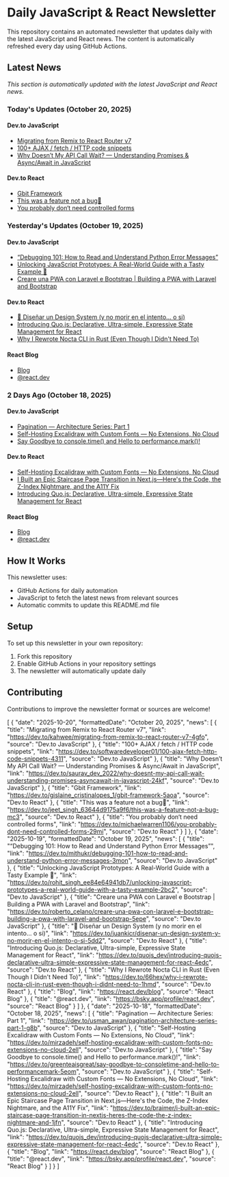 # Daily JavaScript & React Newsletter

This repository contains an automated newsletter that updates daily with the latest JavaScript and React news. The content is automatically refreshed every day using GitHub Actions.

## Latest News

*This section is automatically updated with the latest JavaScript and React news.*

### Today's Updates (October 20, 2025)

#### Dev.to JavaScript

- [Migrating from Remix to React Router v7](https://dev.to/kahwee/migrating-from-remix-to-react-router-v7-4gfo)
- [100+ AJAX / fetch / HTTP code snippets](https://dev.to/softwaredeveloper01/100-ajax-fetch-http-code-snippets-4311)
- [Why Doesn’t My API Call Wait? — Understanding Promises & Async/Await in JavaScript](https://dev.to/saurav_dev_2022/why-doesnt-my-api-call-wait-understanding-promises-asyncawait-in-javascript-24kf)

#### Dev.to React

- [Gbit Framework](https://dev.to/gislaine_cristinalopes_1/gbit-framework-5aoa)
- [This was a feature not a bug🐞](https://dev.to/jeet_singh_63644d9175a9f6/this-was-a-feature-not-a-bug-mc3)
- [You probably don‘t need controlled forms](https://dev.to/michaelwarren1106/you-probably-dont-need-controlled-forms-29mi)

### Yesterday's Updates (October 19, 2025)

#### Dev.to JavaScript

- [“Debugging 101: How to Read and Understand Python Error Messages”](https://dev.to/mithukr/debugging-101-how-to-read-and-understand-python-error-messages-3mon)
- [Unlocking JavaScript Prototypes: A Real-World Guide with a Tasty Example 🍰](https://dev.to/rohit_singh_ee84e64941db7/unlocking-javascript-prototypes-a-real-world-guide-with-a-tasty-example-2bc2)
- [Creare una PWA con Laravel e Bootstrap | Building a PWA with Laravel and Bootstrap](https://dev.to/roberto_celano/creare-una-pwa-con-laravel-e-bootstrap-building-a-pwa-with-laravel-and-bootstrap-5epe)

#### Dev.to React

- [🧩 Diseñar un Design System (y no morir en el intento... o si)](https://dev.to/juankicr/disenar-un-design-system-y-no-morir-en-el-intento-o-si-5dd2)
- [Introducing Quo.js: Declarative, Ultra-simple, Expressive State Management for React](https://dev.to/quojs_dev/introducing-quojs-declarative-ultra-simple-expressive-state-management-for-react-4edc)
- [Why I Rewrote Nocta CLI in Rust (Even Though I Didn't Need To)](https://dev.to/66hex/why-i-rewrote-nocta-cli-in-rust-even-though-i-didnt-need-to-1hmd)

#### React Blog

- [Blog](https://react.dev/blog)
- [@react.dev](https://bsky.app/profile/react.dev)

### 2 Days Ago (October 18, 2025)

#### Dev.to JavaScript

- [Pagination — Architecture Series: Part 1](https://dev.to/usman_awan/pagination-architecture-series-part-1-g8b)
- [Self-Hosting Excalidraw with Custom Fonts — No Extensions, No Cloud](https://dev.to/mirzadeh/self-hosting-excalidraw-with-custom-fonts-no-extensions-no-cloud-2ell)
- [Say Goodbye to console.time() and Hello to performance.mark()!](https://dev.to/greenteaisgreat/say-goodbye-to-consoletime-and-hello-to-performancemark-5eom)

#### Dev.to React

- [Self-Hosting Excalidraw with Custom Fonts — No Extensions, No Cloud](https://dev.to/mirzadeh/self-hosting-excalidraw-with-custom-fonts-no-extensions-no-cloud-2ell)
- [I Built an Epic Staircase Page Transition in Next.js—Here's the Code, the Z-Index Nightmare, and the A11Y Fix](https://dev.to/braimer/i-built-an-epic-staircase-page-transition-in-nextjs-heres-the-code-the-z-index-nightmare-and-1jfn)
- [Introducing Quo.js: Declarative, Ultra-simple, Expressive State Management for React](https://dev.to/quojs_dev/introducing-quojs-declarative-ultra-simple-expressive-state-management-for-react-4edc)

#### React Blog

- [Blog](https://react.dev/blog)
- [@react.dev](https://bsky.app/profile/react.dev)

## How It Works

This newsletter uses:
- GitHub Actions for daily automation
- JavaScript to fetch the latest news from relevant sources
- Automatic commits to update this README.md file

## Setup

To set up this newsletter in your own repository:

1. Fork this repository
2. Enable GitHub Actions in your repository settings
3. The newsletter will automatically update daily

## Contributing

Contributions to improve the newsletter format or sources are welcome!

<!-- NEWS_DATA_START -->
[
  {
    "date": "2025-10-20",
    "formattedDate": "October 20, 2025",
    "news": [
      {
        "title": "Migrating from Remix to React Router v7",
        "link": "https://dev.to/kahwee/migrating-from-remix-to-react-router-v7-4gfo",
        "source": "Dev.to JavaScript"
      },
      {
        "title": "100+ AJAX / fetch / HTTP code snippets",
        "link": "https://dev.to/softwaredeveloper01/100-ajax-fetch-http-code-snippets-4311",
        "source": "Dev.to JavaScript"
      },
      {
        "title": "Why Doesn’t My API Call Wait? — Understanding Promises & Async/Await in JavaScript",
        "link": "https://dev.to/saurav_dev_2022/why-doesnt-my-api-call-wait-understanding-promises-asyncawait-in-javascript-24kf",
        "source": "Dev.to JavaScript"
      },
      {
        "title": "Gbit Framework",
        "link": "https://dev.to/gislaine_cristinalopes_1/gbit-framework-5aoa",
        "source": "Dev.to React"
      },
      {
        "title": "This was a feature not a bug🐞",
        "link": "https://dev.to/jeet_singh_63644d9175a9f6/this-was-a-feature-not-a-bug-mc3",
        "source": "Dev.to React"
      },
      {
        "title": "You probably don‘t need controlled forms",
        "link": "https://dev.to/michaelwarren1106/you-probably-dont-need-controlled-forms-29mi",
        "source": "Dev.to React"
      }
    ]
  },
  {
    "date": "2025-10-19",
    "formattedDate": "October 19, 2025",
    "news": [
      {
        "title": "“Debugging 101: How to Read and Understand Python Error Messages”",
        "link": "https://dev.to/mithukr/debugging-101-how-to-read-and-understand-python-error-messages-3mon",
        "source": "Dev.to JavaScript"
      },
      {
        "title": "Unlocking JavaScript Prototypes: A Real-World Guide with a Tasty Example 🍰",
        "link": "https://dev.to/rohit_singh_ee84e64941db7/unlocking-javascript-prototypes-a-real-world-guide-with-a-tasty-example-2bc2",
        "source": "Dev.to JavaScript"
      },
      {
        "title": "Creare una PWA con Laravel e Bootstrap | Building a PWA with Laravel and Bootstrap",
        "link": "https://dev.to/roberto_celano/creare-una-pwa-con-laravel-e-bootstrap-building-a-pwa-with-laravel-and-bootstrap-5epe",
        "source": "Dev.to JavaScript"
      },
      {
        "title": "🧩 Diseñar un Design System (y no morir en el intento... o si)",
        "link": "https://dev.to/juankicr/disenar-un-design-system-y-no-morir-en-el-intento-o-si-5dd2",
        "source": "Dev.to React"
      },
      {
        "title": "Introducing Quo.js: Declarative, Ultra-simple, Expressive State Management for React",
        "link": "https://dev.to/quojs_dev/introducing-quojs-declarative-ultra-simple-expressive-state-management-for-react-4edc",
        "source": "Dev.to React"
      },
      {
        "title": "Why I Rewrote Nocta CLI in Rust (Even Though I Didn't Need To)",
        "link": "https://dev.to/66hex/why-i-rewrote-nocta-cli-in-rust-even-though-i-didnt-need-to-1hmd",
        "source": "Dev.to React"
      },
      {
        "title": "Blog",
        "link": "https://react.dev/blog",
        "source": "React Blog"
      },
      {
        "title": "@react.dev",
        "link": "https://bsky.app/profile/react.dev",
        "source": "React Blog"
      }
    ]
  },
  {
    "date": "2025-10-18",
    "formattedDate": "October 18, 2025",
    "news": [
      {
        "title": "Pagination — Architecture Series: Part 1",
        "link": "https://dev.to/usman_awan/pagination-architecture-series-part-1-g8b",
        "source": "Dev.to JavaScript"
      },
      {
        "title": "Self-Hosting Excalidraw with Custom Fonts — No Extensions, No Cloud",
        "link": "https://dev.to/mirzadeh/self-hosting-excalidraw-with-custom-fonts-no-extensions-no-cloud-2ell",
        "source": "Dev.to JavaScript"
      },
      {
        "title": "Say Goodbye to console.time() and Hello to performance.mark()!",
        "link": "https://dev.to/greenteaisgreat/say-goodbye-to-consoletime-and-hello-to-performancemark-5eom",
        "source": "Dev.to JavaScript"
      },
      {
        "title": "Self-Hosting Excalidraw with Custom Fonts — No Extensions, No Cloud",
        "link": "https://dev.to/mirzadeh/self-hosting-excalidraw-with-custom-fonts-no-extensions-no-cloud-2ell",
        "source": "Dev.to React"
      },
      {
        "title": "I Built an Epic Staircase Page Transition in Next.js—Here's the Code, the Z-Index Nightmare, and the A11Y Fix",
        "link": "https://dev.to/braimer/i-built-an-epic-staircase-page-transition-in-nextjs-heres-the-code-the-z-index-nightmare-and-1jfn",
        "source": "Dev.to React"
      },
      {
        "title": "Introducing Quo.js: Declarative, Ultra-simple, Expressive State Management for React",
        "link": "https://dev.to/quojs_dev/introducing-quojs-declarative-ultra-simple-expressive-state-management-for-react-4edc",
        "source": "Dev.to React"
      },
      {
        "title": "Blog",
        "link": "https://react.dev/blog",
        "source": "React Blog"
      },
      {
        "title": "@react.dev",
        "link": "https://bsky.app/profile/react.dev",
        "source": "React Blog"
      }
    ]
  }
]
<!-- NEWS_DATA_END -->
